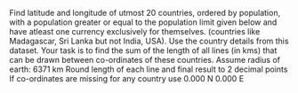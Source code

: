Find latitude and longitude of utmost 20 countries, ordered by population, with a population greater or equal to the population limit given below and have atleast one currency exclusively for themselves. (countries like Madagascar, Sri Lanka but not India, USA). Use the country details from this dataset.
Your task is to find the sum of the length of all lines (in kms) that can be drawn between co-ordinates of these countries.
Assume radius of earth: 6371 km
Round length of each line and final result to 2 decimal points
If co-ordinates are missing for any country use 0.000 N 0.000 E